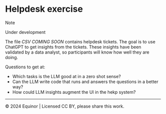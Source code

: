 # Helpdesk exercise

> [!NOTE]
> Under development

The file _CSV COMING SOON_ contains helpdesk tickets. The goal is to use ChatGPT to get insights from the tickets. These insights have been validated by a data analyst, so participants will know how well they are doing.

Questions to get at:

- Which tasks is the LLM good at in a zero shot sense? 
- Can the LLM write code that runs and answers the questions in a better way?
- How could LLM insights augment the UI in the hekp system?

---

&copy; 2024 Equinor | Licensed CC BY, please share this work.